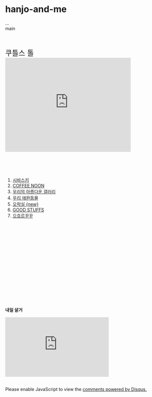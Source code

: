 # hanjo-and-me
<body>
 
 <div id="cp_widget_af4212df-482c-482c-8628-c20032e80107">...</div><script type="text/javascript">
var cpo = []; cpo["_object"] ="cp_widget_af4212df-482c-482c-8628-c20032e80107"; cpo["_fid"] = "AgNAnhOKoHJS";
var _cpmp = _cpmp || []; _cpmp.push(cpo);
(function() { var cp = document.createElement("script"); cp.type = "text/javascript";
cp.async = true; cp.src = "//www.cincopa.com/media-platform/runtime/libasync.js";
var c = document.getElementsByTagName("script")[0];
c.parentNode.insertBefore(cp, c); })(); </script><noscript><span>main</span></noscript>
 
 
 <p style= "font-size: 23px;">
    <br>쿠틀스 톨
 <br>
 <iframe width="400" height="300" src="https://www.youtube.com/embed/gu3KzCWoons" frameborder="0" allow="accelerometer; autoplay; encrypted-media; gyroscope; picture-in-picture" allowfullscreen></iframe>

 <br>
  <br>
  <br>
 <ol>
  <li><a href="jo7.html">시바스키</a></li>
   <li><a href="coffee noo.html">COFFEE NOON</a></li>
  <li><a href="jo.html">우리의 아름다운 갤러리</a></li>
  <li><a href="jo2.html">우리 애완동물</a></li>
  <li><a href="jo6.html">오락실 {new}</a></li>
  <li><a href="jo5.html">GOOD STUFFS</a></li>
    <li><a href="jo4.html">으흐르꾸꾸</a></li>
  </ol>
  </p>
 
  
  
  <p style= "margin-top: 280px; font-size: 34px;">
  
  <p><strong>내일 살거</strong></p>

<iframe width="330" height="190" src="https://www.youtube.com/embed/_g6ggSNn4YU" frameborder="0" allow="accelerometer; autoplay; encrypted-media; gyroscope; picture-in-picture" allowfullscreen></iframe>
 </p>
 <br>
 

 

 

<!--Start of Tawk.to Script-->
<script type="text/javascript">
var Tawk_API=Tawk_API||{}, Tawk_LoadStart=new Date();
(function(){
var s1=document.createElement("script"),s0=document.getElementsByTagName("script")[0];
s1.async=true;
s1.src='https://embed.tawk.to/5d560143eb1a6b0be607c01d/default';
s1.charset='UTF-8';
s1.setAttribute('crossorigin','*');
s0.parentNode.insertBefore(s1,s0);
})();
</script>
<!--End of Tawk.to Script-->


<div id="disqus_thread"></div>
<script>

/**
*  RECOMMENDED CONFIGURATION VARIABLES: EDIT AND UNCOMMENT THE SECTION BELOW TO INSERT DYNAMIC VALUES FROM YOUR PLATFORM OR CMS.
*  LEARN WHY DEFINING THESE VARIABLES IS IMPORTANT: https://disqus.com/admin/universalcode/#configuration-variables*/
/*
var disqus_config = function () {
this.page.url = PAGE_URL;  // Replace PAGE_URL with your page's canonical URL variable
this.page.identifier = PAGE_IDENTIFIER; // Replace PAGE_IDENTIFIER with your page's unique identifier variable
};
*/
(function() { // DON'T EDIT BELOW THIS LINE
var d = document, s = d.createElement('script');
s.src = 'https://https-nanggo07-github-io-hanjo-and-me.disqus.com/embed.js';
s.setAttribute('data-timestamp', +new Date());
(d.head || d.body).appendChild(s);
})();
</script>
<noscript>Please enable JavaScript to view the <a href="https://disqus.com/?ref_noscript">comments powered by Disqus.</a></noscript>
                            


</body>
